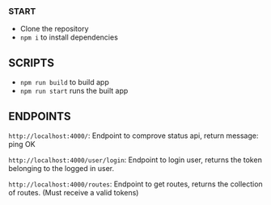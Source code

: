 ### START

- Clone the repository
- `npm i` to install dependencies

## SCRIPTS

- `npm run build` to build app
- `npm run start` runs the built app

## ENDPOINTS

`http://localhost:4000/`: Endpoint to comprove status api, return message: ping OK

`http://localhost:4000/user/login`: Endpoint to login user, returns the token belonging to the logged in user.

`http://localhost:4000/routes`: Endpoint to get routes, returns the collection of routes. (Must receive a valid tokens)
